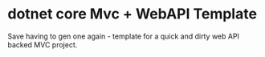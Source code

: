 # dotnet core Mvc + WebAPI Template 
Save having to gen one again - template for a quick and dirty web API backed MVC project.